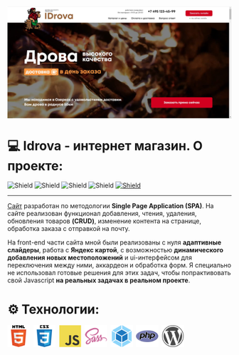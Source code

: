 ![Скриншот сайта](https://raw.githubusercontent.com/lespend/idrova/master/git-assets/pr1.jpg)
# :computer: Idrova - интернет магазин. О проекте:
![Shield](https://img.shields.io/badge/Javascript-f0db4f?style=for-the-badge&logo=javascript&logoColor=black)
![Shield](https://img.shields.io/badge/Webpack-gray?style=for-the-badge&logo=webpack&logoColor=white)
![Shield](https://img.shields.io/badge/WordPress-blue?style=for-the-badge&logo=wordpress&logoColor=white)
![Shield](https://img.shields.io/badge/SCSS-ff69b4?style=for-the-badge&logo=sass&logoColor=white)
[![Shield](https://img.shields.io/badge/Ссылка%20на%20сайт-red?style=for-the-badge)](http://cw93253.tw1.ru/)
___
[Сайт](http://cw93253.tw1.ru/) разработан по методологии **Single Page Application (SPA)**. На сайте реализован функционал добавления, чтения, удаления, обновления товаров **(CRUD)**, изменение контента на странице, обработка заказа с отправкой на почту.

На front-end части сайта мной были реализованы с нуля **адаптивные слайдеры**, работа с **Яндекс картой**, с возможностью **динамического добавления новых местоположений** и ui-интерфейсом для переключения между ними, аккардеон и обработка форм. Я специально не использовал готовые решения для этих задач, чтобы попрактивовать свой Javascript **на реальных задачах в реальном проекте**. 

# :gear: Технологии:
<div>
<img src="https://raw.githubusercontent.com/devicons/devicon/1119b9f84c0290e0f0b38982099a2bd027a48bf1/icons/html5/html5-original-wordmark.svg" width=50>&nbsp;
<img src="https://raw.githubusercontent.com/devicons/devicon/1119b9f84c0290e0f0b38982099a2bd027a48bf1/icons/css3/css3-original-wordmark.svg" width=50>&nbsp;
<img src="https://raw.githubusercontent.com/devicons/devicon/1119b9f84c0290e0f0b38982099a2bd027a48bf1/icons/javascript/javascript-original.svg" width=50>&nbsp;
<img src="https://raw.githubusercontent.com/devicons/devicon/1119b9f84c0290e0f0b38982099a2bd027a48bf1/icons/sass/sass-original.svg" width=50>&nbsp;
<img src="https://raw.githubusercontent.com/devicons/devicon/1119b9f84c0290e0f0b38982099a2bd027a48bf1/icons/webpack/webpack-original.svg" width=50>&nbsp;
<img src="https://raw.githubusercontent.com/devicons/devicon/1119b9f84c0290e0f0b38982099a2bd027a48bf1/icons/php/php-original.svg" width=50>&nbsp;
<img src="https://raw.githubusercontent.com/devicons/devicon/1119b9f84c0290e0f0b38982099a2bd027a48bf1/icons/wordpress/wordpress-plain.svg" width=50>&nbsp;
</div>
